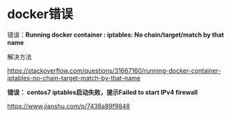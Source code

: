 # docker错误

错误：**Running docker container : iptables: No chain/target/match by that name**

解决方法

https://stackoverflow.com/questions/31667160/running-docker-container-iptables-no-chain-target-match-by-that-name





**错误： centos7 iptables启动失败，提示Failed to start IPv4 firewall**

https://www.jianshu.com/p/7436a89f9848





